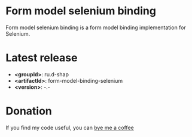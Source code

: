 Form model selenium binding
===========================
Form model selenium binding is a form model binding implementation for Selenium.

Latest release
==============
* **&lt;groupId&gt;**: ru.d-shap
* **&lt;artifactId&gt;**: form-model-binding-selenium
* **&lt;version&gt;**: -.-

Donation
========
If you find my code useful, you can [bye me a coffee](https://www.paypal.me/dshapovalov)
